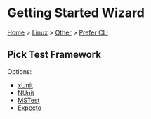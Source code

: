 <!--
GENERATED FILE - DO NOT EDIT
This file was generated by [MarkdownSnippets](https://github.com/SimonCropp/MarkdownSnippets).
Source File: /docs/mdsource/wiz/Linux_Other_Cli.source.md
To change this file edit the source file and then run MarkdownSnippets.
-->

# Getting Started Wizard

[Home](/docs/wiz/readme.md) > [Linux](Linux.md) > [Other](Linux_Other.md) > [Prefer CLI](Linux_Other_Cli.md)

## Pick Test Framework

Options:
 * [xUnit](Linux_Other_Cli_xUnit.md)
 * [NUnit](Linux_Other_Cli_NUnit.md)
 * [MSTest](Linux_Other_Cli_MSTest.md)
 * [Expecto](Linux_Other_Cli_Expecto.md)

